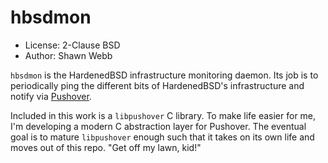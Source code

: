 # hbsdmon

* License: 2-Clause BSD
* Author: Shawn Webb

`hbsdmon` is the HardenedBSD infrastructure monitoring daemon. Its job
is to periodically ping the different bits of HardenedBSD's
infrastructure and notify via [Pushover](https://pushover.net/).

Included in this work is a `libpushover` C library. To make life
easier for me, I'm developing a modern C abstraction layer for
Pushover. The eventual goal is to mature `libpushover` enough such
that it takes on its own life and moves out of this repo. "Get off my
lawn, kid!"
